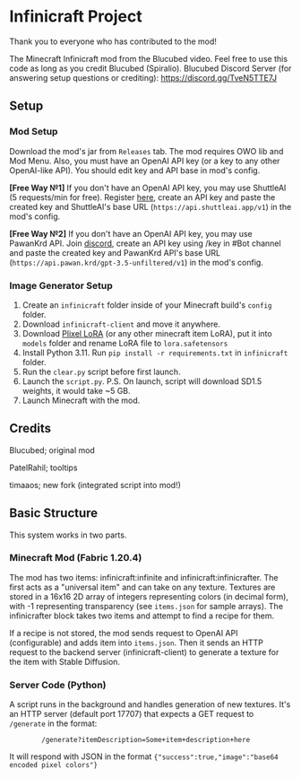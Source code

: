 # Infinicraft Project

Thank you to everyone who has contributed to the mod!

The Minecraft Infinicraft mod from the Blucubed video. Feel free to use this code as long as you credit Blucubed (Spiralio).
Blucubed Discord Server (for answering setup questions or crediting): https://discord.gg/TveN5TTE7J

## Setup

### Mod Setup
Download the mod's jar from `Releases` tab. The mod requires OWO lib and Mod Menu. Also, you must have an OpenAI API key (or a key to any other OpenAI-like API). You should edit key and API base in mod's config.

**[Free Way №1]** If you don't have an OpenAI API key, you may use ShuttleAI (5 requests/min for free). Register [here](https://shuttleai.app/), create an API key and paste the created key and ShuttleAI's base URL (`https://api.shuttleai.app/v1`) in the mod's config.

**[Free Way №2]** If you don't have an OpenAI API key, you may use PawanKrd API. Join [discord](https://discord.gg/pawan), create an API key using /key in #Bot channel and paste the created key and PawanKrd API's base URL (`https://api.pawan.krd/gpt-3.5-unfiltered/v1`) in the mod's config.

### Image Generator Setup
1. Create an `infinicraft` folder inside of your Minecraft build's `config` folder.
2. Download `infinicraft-client` and move it anywhere.
3. Download [Plixel LoRA](https://civitai.com/models/102368/plixel-minecraft) (or any other minecraft item LoRA), put it into `models` folder and rename LoRA file to `lora.safetensors`
4. Install Python 3.11. Run `pip install -r requirements.txt` in `infinicraft` folder.
5. Run the `clear.py` script before first launch.
6. Launch the `script.py`.
   P.S. On launch, script will download SD1.5 weights, it would take ~5 GB.
7. Launch Minecraft with the mod.

## Credits

Blucubed; original mod

PatelRahil; tooltips

timaaos; new fork (integrated script into mod!)

## Basic Structure
This system works in two parts.

### Minecraft Mod (Fabric 1.20.4)
The mod has two items: infinicraft:infinite and infinicraft:infinicrafter. The first acts as a "universal item" and can take on any texture. Textures are stored in a 16x16 2D array of integers representing colors (in decimal form), with -1 representing transparency (see `items.json` for sample arrays). The infinicrafter block takes two items and attempt to find a recipe for them.

If a recipe is not stored, the mod sends request to OpenAI API (configurable) and adds item into `items.json`. Then it sends an HTTP request to the backend server (infinicraft-client) to generate a texture for the item with Stable Diffusion.

### Server Code (Python)
A script runs in the background and handles generation of new textures.
It's an HTTP server (default port 17707) that expects a GET request to `/generate` in the format:

            /generate?itemDescription=Some+item+description+here

It will respond with JSON in the format `{"success":true,"image":"base64 encoded pixel colors"}`
